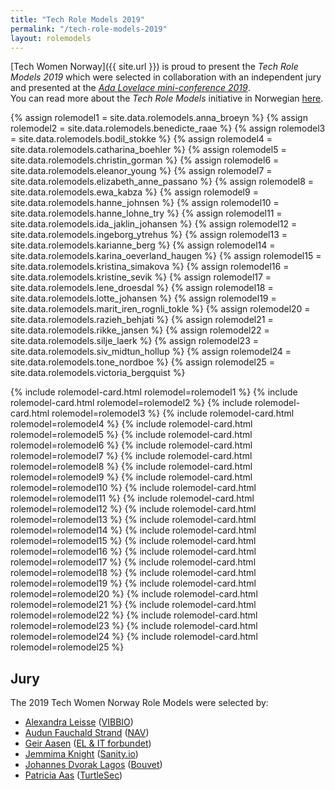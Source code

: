 ```yaml
---
title: "Tech Role Models 2019"
permalink: "/tech-role-models-2019"
layout: rolemodels
---
```


[Tech Women Norway]({{ site.url }}) is proud to present the *Tech Role Models 2019* which were selected in collaboration with an independent jury and presented at the [_Ada Lovelace mini-conference 2019_](/ada-lovelace-day-2019.html).  
You can read more about the *Tech Role Models* initiative in Norwegian [here](https://www.digi.no/artikler/patricia-aas-arrangerer-pris-for-kvinner-som-faktisk-jobber-i-it/471216).

{% assign rolemodel1 = site.data.rolemodels.anna_broeyn %}
{% assign rolemodel2 = site.data.rolemodels.benedicte_raae %}
{% assign rolemodel3 = site.data.rolemodels.bodil_stokke %}
{% assign rolemodel4 = site.data.rolemodels.catharina_boehler %}
{% assign rolemodel5 = site.data.rolemodels.christin_gorman %}
{% assign rolemodel6 = site.data.rolemodels.eleanor_young %}
{% assign rolemodel7 = site.data.rolemodels.elizabeth_anne_passano %}
{% assign rolemodel8 = site.data.rolemodels.ewa_kabza %}
{% assign rolemodel9 = site.data.rolemodels.hanne_johnsen %}
{% assign rolemodel10 = site.data.rolemodels.hanne_lohne_try %}
{% assign rolemodel11 = site.data.rolemodels.ida_jaklin_johansen %}
{% assign rolemodel12 = site.data.rolemodels.ingeborg_ytrehus %}
{% assign rolemodel13 = site.data.rolemodels.karianne_berg %}
{% assign rolemodel14 = site.data.rolemodels.karina_oeverland_haugen %}
{% assign rolemodel15 = site.data.rolemodels.kristina_simakova %}
{% assign rolemodel16 = site.data.rolemodels.kristine_sevik %}
{% assign rolemodel17 = site.data.rolemodels.lene_droesdal %}
{% assign rolemodel18 = site.data.rolemodels.lotte_johansen %}
{% assign rolemodel19 = site.data.rolemodels.marit_iren_rognli_tokle %}
{% assign rolemodel20 = site.data.rolemodels.razieh_behjati %}
{% assign rolemodel21 = site.data.rolemodels.rikke_jansen %}
{% assign rolemodel22 = site.data.rolemodels.silje_laerk %}
{% assign rolemodel23 = site.data.rolemodels.siv_midtun_hollup %}
{% assign rolemodel24 = site.data.rolemodels.tone_nordboe %}
{% assign rolemodel25 = site.data.rolemodels.victoria_bergquist %}

<div class="role-models">

{% include rolemodel-card.html rolemodel=rolemodel1 %}
{% include rolemodel-card.html rolemodel=rolemodel2 %}
{% include rolemodel-card.html rolemodel=rolemodel3 %}
{% include rolemodel-card.html rolemodel=rolemodel4 %}
{% include rolemodel-card.html rolemodel=rolemodel5 %}
{% include rolemodel-card.html rolemodel=rolemodel6 %}
{% include rolemodel-card.html rolemodel=rolemodel7 %}
{% include rolemodel-card.html rolemodel=rolemodel8 %}
{% include rolemodel-card.html rolemodel=rolemodel9 %}
{% include rolemodel-card.html rolemodel=rolemodel10 %}
{% include rolemodel-card.html rolemodel=rolemodel11 %}
{% include rolemodel-card.html rolemodel=rolemodel12 %}
{% include rolemodel-card.html rolemodel=rolemodel13 %}
{% include rolemodel-card.html rolemodel=rolemodel14 %}
{% include rolemodel-card.html rolemodel=rolemodel15 %}
{% include rolemodel-card.html rolemodel=rolemodel16 %}
{% include rolemodel-card.html rolemodel=rolemodel17 %}
{% include rolemodel-card.html rolemodel=rolemodel18 %}
{% include rolemodel-card.html rolemodel=rolemodel19 %}
{% include rolemodel-card.html rolemodel=rolemodel20 %}
{% include rolemodel-card.html rolemodel=rolemodel21 %}
{% include rolemodel-card.html rolemodel=rolemodel22 %}
{% include rolemodel-card.html rolemodel=rolemodel23 %}
{% include rolemodel-card.html rolemodel=rolemodel24 %}
{% include rolemodel-card.html rolemodel=rolemodel25 %}
    
</div>

## Jury

The 2019 Tech Women Norway Role Models were selected by:

- [Alexandra Leisse](https://twitter.com/troubalex) ([VIBBIO](https://www.vibbio.com/))
- [Audun Fauchald Strand](https://twitter.com/audunstrand) ([NAV](https://www.nav.no/))
- [Geir Aasen](https://twitter.com/geiraasen) ([EL & IT forbundet](https://elogit.no/))
- [Jemmima Knight](https://twitter.com/jemm1ma) ([Sanity.io](https://www.sanity.io/))
- [Johannes Dvorak Lagos](https://twitter.com/johanneslagos) ([Bouvet](https://www.bouvet.no/))
- [Patricia Aas](https://twitter.com/pati_gallardo) ([TurtleSec](https://turtlesec.no/))
